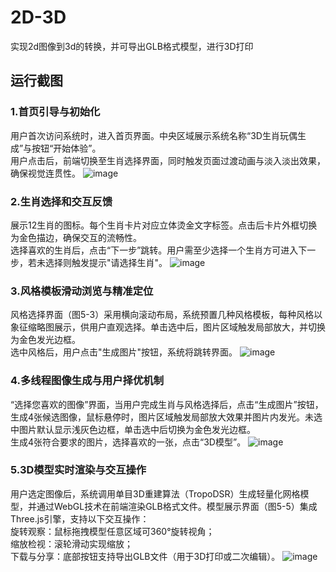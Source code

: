 # 2D-3D
实现2d图像到3d的转换，并可导出GLB格式模型，进行3D打印
## 运行截图
### 1.首页引导与初始化
用户首次访问系统时，进入首页界面。中央区域展示系统名称“3D生肖玩偶生成”与按钮“开始体验”。  
用户点击后，前端切换至生肖选择界面，同时触发页面过渡动画与淡入淡出效果，确保视觉连贯性。
![image](https://github.com/user-attachments/assets/15e1c7e7-9d64-404c-8bb0-0167ab315436)
### 2.生肖选择和交互反馈
展示12生肖的图标。每个生肖卡片对应立体烫金文字标签。点击后卡片外框切换为金色描边，确保交互的流畅性。  
选择喜欢的生肖后，点击“下一步”跳转。用户需至少选择一个生肖方可进入下一步，若未选择则触发提示"请选择生肖"。
![image](https://github.com/user-attachments/assets/ba56f1b6-0aa3-40af-a002-e1a0ee6010d6)
### 3.风格模板滑动浏览与精准定位
风格选择界面（图5-3）采用横向滚动布局，系统预置几种风格模板，每种风格以象征缩略图展示，供用户直观选择。单击选中后，图片区域触发局部放大，并切换为金色发光边框。  
选中风格后，用户点击"生成图片"按钮，系统将跳转界面。
![image](https://github.com/user-attachments/assets/090a9617-b6d1-46a6-9062-9efb59f32684)
### 4.多线程图像生成与用户择优机制
“选择您喜欢的图像”界面，当用户完成生肖与风格选择后，点击“生成图片”按钮，生成4张候选图像，鼠标悬停时，图片区域触发局部放大效果并图片内发光。未选中图片默认显示浅灰色边框，单击选中后切换为金色发光边框。  
生成4张符合要求的图片，选择喜欢的一张，点击“3D模型”。
![image](https://github.com/user-attachments/assets/d086e812-44e4-414c-b82a-a096addc3062)
### 5.3D模型实时渲染与交互操作
用户选定图像后，系统调用单目3D重建算法（TropoDSR）生成轻量化网格模型，并通过WebGL技术在前端渲染GLB格式文件。模型展示界面（图5-5）集成Three.js引擎，支持以下交互操作：  
旋转观察：鼠标拖拽模型任意区域可360°旋转视角；  
缩放检视：滚轮滑动实现缩放；  
下载与分享：底部按钮支持导出GLB文件（用于3D打印或二次编辑）。
![image](https://github.com/user-attachments/assets/f32bc80d-66b0-439a-8a05-1e8c06374a41)
